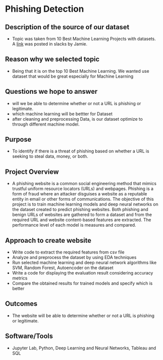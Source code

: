 #  Phishing Detection 

##  Description of the source of our dataset
  - Topic was taken from 10 Best Machine Learning Projects with datasets. A [link](https://www.kaggle.com/datasets/shashwatwork/web-page-phishing-detection-dataset) was posted in slacks by Jamie. 
  
## Reason why we selected topic
 - Being that it is on the top 10 Best Machine Learning. We wanted use dataset that would be great especially for  Machine Learning

## Questions we hope to answer 
- will we be able to determine whether or not a URL is phishing or legitimate.
- which machine learning will be bettter for Dataset 
- after cleaning and preprocessing  Data, is our dataset optimize to through different machine model.  

## Purpose 
- To identify if there is a threat of phishing based on whether a URL is seeking to steal data, money, or both. 

## Project Overview
- A phishing website is a common social engineering method that mimics
trustful uniform resource locators (URLs) and webpages. Phishing is a form
of fraud where an attacker disguises a website as a reputable entity 
in email or other forms of communications. The objective of this project is 
to train machine learning models and deep neural networks on the dataset created
to predict phishing websites. Both phishing and benign URLs of websites 
are gathered to form a dataset and from the required URL
and website content-based features are extracted. The performance level
of each model is measures and compared.

## Approach to create website
- Write code to extract the required features from csv file
- Analyze and preprocess the dataset by using EDA techniques
- Run selected machine learning and deep neural network algorithms like SVM, Random Forest, Autoencoder on the dataset
- Write a code for displaying the evaluation result considering accuracy metrics
- Compare the obtained results for trained models and specify which is better

## Outcomes 
- The website will be able to determine whether or not a URL is phishing or legitimate. 


## Software/Tools
- Jupyter Lab, Python, Deep Learning and Neural Networks, Tableau and SQL 

 
